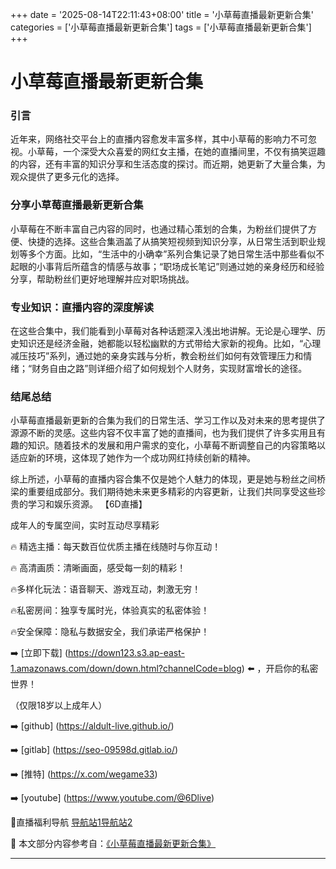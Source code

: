 +++
date = '2025-08-14T22:11:43+08:00'
title = '小草莓直播最新更新合集'
categories = ['小草莓直播最新更新合集']
tags = ['小草莓直播最新更新合集']
+++

# 小草莓直播最新更新合集

### 引言

近年来，网络社交平台上的直播内容愈发丰富多样，其中小草莓的影响力不可忽视。小草莓，一个深受大众喜爱的网红女主播，在她的直播间里，不仅有搞笑逗趣的内容，还有丰富的知识分享和生活态度的探讨。而近期，她更新了大量合集，为观众提供了更多元化的选择。

### 分享小草莓直播最新更新合集

小草莓在不断丰富自己内容的同时，也通过精心策划的合集，为粉丝们提供了方便、快捷的选择。这些合集涵盖了从搞笑短视频到知识分享，从日常生活到职业规划等多个方面。比如，“生活中的小确幸”系列合集记录了她日常生活中那些看似不起眼的小事背后所蕴含的情感与故事；“职场成长笔记”则通过她的亲身经历和经验分享，帮助粉丝们更好地理解并应对职场挑战。

### 专业知识：直播内容的深度解读

在这些合集中，我们能看到小草莓对各种话题深入浅出地讲解。无论是心理学、历史知识还是经济金融，她都能以轻松幽默的方式带给大家新的视角。比如，“心理减压技巧”系列，通过她的亲身实践与分析，教会粉丝们如何有效管理压力和情绪；“财务自由之路”则详细介绍了如何规划个人财务，实现财富增长的途径。

### 结尾总结

小草莓直播最新更新的合集为我们的日常生活、学习工作以及对未来的思考提供了源源不断的灵感。这些内容不仅丰富了她的直播间，也为我们提供了许多实用且有趣的知识。随着技术的发展和用户需求的变化，小草莓不断调整自己的内容策略以适应新的环境，这体现了她作为一个成功网红持续创新的精神。

综上所述，小草莓的直播内容合集不仅是她个人魅力的体现，更是她与粉丝之间桥梁的重要组成部分。我们期待她未来更多精彩的内容更新，让我们共同享受这些珍贵的学习和娱乐资源。
【6D直播】

 成年人的专属空间，实时互动尽享精彩

🔥 精选主播：每天数百位优质主播在线随时与你互动！

🔥 高清画质：清晰画面，感受每一刻的精彩！

🔥多样化玩法：语音聊天、游戏互动，刺激无穷！

🔥私密房间：独享专属时光，体验真实的私密体验！

🔥安全保障：隐私与数据安全，我们承诺严格保护！

➡️ [立即下载] (https://down123.s3.ap-east-1.amazonaws.com/down/down.html?channelCode=blog) ⬅️ ，开启你的私密世界！

 （仅限18岁以上成年人）

➡️ [github] (https://aldult-live.github.io/)

➡️ [gitlab] (https://seo-09598d.gitlab.io/)

➡️ [推特] (https://x.com/wegame33)

➡️ [youtube] (https://www.youtube.com/@6Dlive)

🔞直播福利导航   [导航站1](https://webstack-86085a.gitlab.io/)[导航站2](https://onlygit123-2.github.io/)

📘 本文部分内容参考自：[《小草莓直播最新更新合集》](https://webstack-hugo-3.pages.dev/)

---
